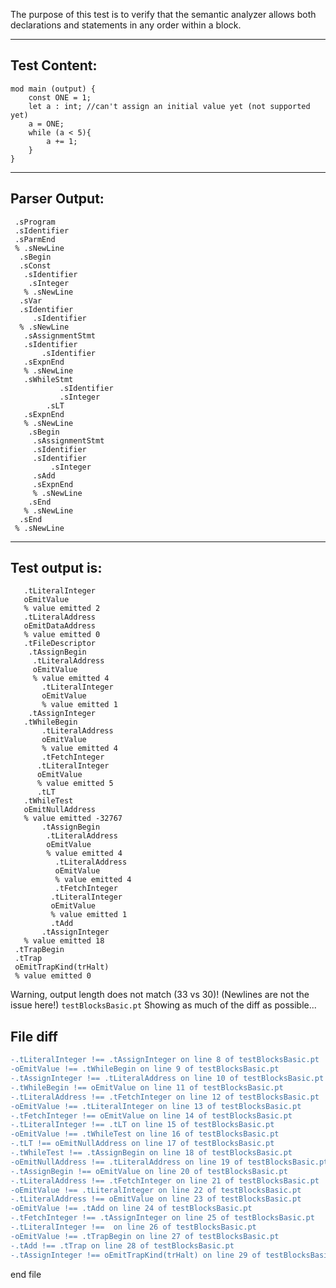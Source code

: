 The purpose of this test is to verify that the semantic analyzer allows both declarations and statements in any order within a block.

-------------------------


Test Content: 
-------------------------
```
mod main (output) {
    const ONE = 1;
    let a : int; //can't assign an initial value yet (not supported yet)
    a = ONE;
    while (a < 5){
        a += 1;
    }
}

```
------------------------


Parser Output: 
-------------------------
```
 .sProgram
 .sIdentifier
 .sParmEnd
 % .sNewLine
  .sBegin
  .sConst
   .sIdentifier
    .sInteger
   % .sNewLine
  .sVar
  .sIdentifier
     .sIdentifier
  % .sNewLine
   .sAssignmentStmt
   .sIdentifier
       .sIdentifier
   .sExpnEnd
   % .sNewLine
   .sWhileStmt
           .sIdentifier
           .sInteger
        .sLT
   .sExpnEnd
   % .sNewLine
    .sBegin
     .sAssignmentStmt
     .sIdentifier
     .sIdentifier
         .sInteger
     .sAdd
     .sExpnEnd
     % .sNewLine
    .sEnd
   % .sNewLine
  .sEnd
 % .sNewLine

```
------------------------

Test output is: 
-------------------------
```
   .tLiteralInteger
   oEmitValue
   % value emitted 2
   .tLiteralAddress
   oEmitDataAddress
   % value emitted 0
   .tFileDescriptor
    .tAssignBegin
     .tLiteralAddress
     oEmitValue
     % value emitted 4
       .tLiteralInteger
       oEmitValue
       % value emitted 1
    .tAssignInteger
   .tWhileBegin
       .tLiteralAddress
       oEmitValue
       % value emitted 4
       .tFetchInteger
      .tLiteralInteger
      oEmitValue
      % value emitted 5
      .tLT
   .tWhileTest
   oEmitNullAddress
   % value emitted -32767
       .tAssignBegin
        .tLiteralAddress
        oEmitValue
        % value emitted 4
          .tLiteralAddress
          oEmitValue
          % value emitted 4
          .tFetchInteger
         .tLiteralInteger
         oEmitValue
         % value emitted 1
         .tAdd
       .tAssignInteger
   % value emitted 18
 .tTrapBegin
 .tTrap
 oEmitTrapKind(trHalt)
 % value emitted 0

```


Warning, output length does not match (33 vs 30)!  (Newlines are not the issue here!) `testBlocksBasic.pt`
Showing as much of the diff as possible...

File diff
-------------------------
```diff
-.tLiteralInteger !== .tAssignInteger on line 8 of testBlocksBasic.pt
-oEmitValue !== .tWhileBegin on line 9 of testBlocksBasic.pt
-.tAssignInteger !== .tLiteralAddress on line 10 of testBlocksBasic.pt
-.tWhileBegin !== oEmitValue on line 11 of testBlocksBasic.pt
-.tLiteralAddress !== .tFetchInteger on line 12 of testBlocksBasic.pt
-oEmitValue !== .tLiteralInteger on line 13 of testBlocksBasic.pt
-.tFetchInteger !== oEmitValue on line 14 of testBlocksBasic.pt
-.tLiteralInteger !== .tLT on line 15 of testBlocksBasic.pt
-oEmitValue !== .tWhileTest on line 16 of testBlocksBasic.pt
-.tLT !== oEmitNullAddress on line 17 of testBlocksBasic.pt
-.tWhileTest !== .tAssignBegin on line 18 of testBlocksBasic.pt
-oEmitNullAddress !== .tLiteralAddress on line 19 of testBlocksBasic.pt
-.tAssignBegin !== oEmitValue on line 20 of testBlocksBasic.pt
-.tLiteralAddress !== .tFetchInteger on line 21 of testBlocksBasic.pt
-oEmitValue !== .tLiteralInteger on line 22 of testBlocksBasic.pt
-.tLiteralAddress !== oEmitValue on line 23 of testBlocksBasic.pt
-oEmitValue !== .tAdd on line 24 of testBlocksBasic.pt
-.tFetchInteger !== .tAssignInteger on line 25 of testBlocksBasic.pt
-.tLiteralInteger !==  on line 26 of testBlocksBasic.pt
-oEmitValue !== .tTrapBegin on line 27 of testBlocksBasic.pt
-.tAdd !== .tTrap on line 28 of testBlocksBasic.pt
-.tAssignInteger !== oEmitTrapKind(trHalt) on line 29 of testBlocksBasic.pt

```
end file
